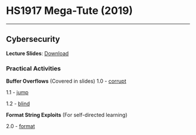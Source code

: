 # HS1917 Mega-Tute (2019)
---

## Cybersecurity

**Lecture Slides**: [Download](https://github.com/Caff3ineDrip/Caff3ineDrip/raw/master/HS1917%20CyberSecurity_redacted.pptx)

### Practical Activities

**Buffer Overflows** (Covered in slides)
1.0 - [corrupt]()

1.1 - [jump]()

1.2 - [blind]()

**Format String Exploits** (For self-directed learning)

2.0 - [format]()

